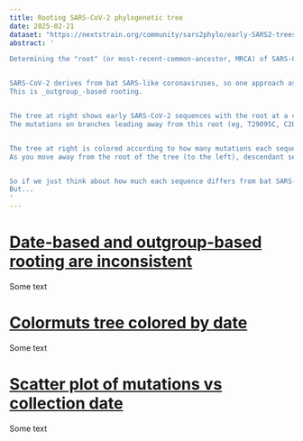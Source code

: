 ```yaml
---
title: Rooting SARS-CoV-2 phylogenetic tree
date: 2025-02-21
dataset: "https://nextstrain.org/community/sars2phylo/early-SARS2-trees/crits-christoph2024-Feb-15-2020-lineage-A-C29095T-colormuts"
abstract: '

Determining the "root" (or most-recent-common-ancestor, MRCA) of SARS-CoV-2 is important for understanding its emergence and early evolution.


SARS-CoV-2 derives from bat SARS-like coronaviruses, so one approach assumes the root of the tree is the SARS-CoV-2 sequence most closely related to bat coronaviruses, as subsequent evolution in humans would make SARS-CoV-2 more different from these relatives.
This is _outgroup_-based rooting.


The tree at right shows early SARS-CoV-2 sequences with the root at a cluster of viruses among the most similar to the bat coronavirus relatives.
The mutations on branches leading away from this root (eg, T29095C, C28144T, T8782C) all make SARS-CoV-2 more different its bat coronavirus relatives, since those relatives have T at site 29095, C at 28144, and T at site 8782.


The tree at right is colored according to how many mutations each sequence has relative to the inferred ancestor of SARS-CoV-2 (recombinant common ancestor, recCA).
As you move away from the root of the tree (to the left), descendant sequences have more mutations relative to the recCA, as expected as the virus evolves aways from its bat coronavirus relatives.


So if we just think about how much each sequence differs from bat SARS-like coronaviruses (ie, _outgroup_ rooting), the tree at right makes sense.
But...
'
---
```


# [Date-based and outgroup-based rooting are inconsistent](https://nextstrain.org/community/sars2phylo/early-SARS2-trees/crits-christoph2024-Feb-15-2020-lineage-A-C29095T-colordates)

Some text

# [Colormuts tree colored by date](https://nextstrain.org/community/sars2phylo/early-SARS2-trees/crits-christoph2024-Feb-15-2020-lineage-A-C29095T-colormuts)

Some text

# [Scatter plot of mutations vs collection date](https://nextstrain.org/community/sars2phylo/early-SARS2-trees/crits-christoph2024-Feb-15-2020-lineage-A-C29095T-colormuts?l=scatter&scatterX=date)

Some text
